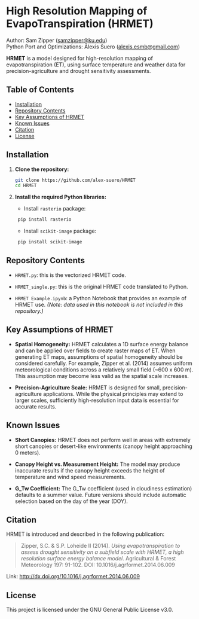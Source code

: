 # High Resolution Mapping of EvapoTranspiration (HRMET)
Author:  Sam Zipper (samzipper@ku.edu)\
Python Port and Optimizations: Alexis Suero (alexis.esmb@gmail.com)

**HRMET** is a model designed for high-resolution mapping 
of evapotranspiration (ET), using surface temperature and weather data 
for precision-agriculture and drought sensitivity assessments.


## Table of Contents
- [Installation](#installation)
- [Repository Contents](#repository-contents)
- [Key Assumptions of HRMET](#key-assumptions-of-hrmet)
- [Known Issues](#known-issues)
- [Citation](#citation)
- [License](#license)

## Installation

1. **Clone the repository:**

    ```sh
    git clone https://github.com/alex-suero/HRMET
    cd HRMET
    ```

2. **Install the required Python libraries:**

   - Install `rasterio` package:
   ```sh
    pip install rasterio
   ```

    - Install `scikit-image` package:
   ```sh
    pip install scikit-image
   ```

## Repository Contents
- `HRMET.py`: this is the vectorized HRMET code.

- `HRMET_single.py`: this is the original HRMET code translated to Python.

- `HRMET Example.ipynb`: a Python Notebook that provides an example of
HRMET use. *(Note: data used in this notebook is not included in this repository.)*

## Key Assumptions of HRMET
- **Spatial Homogeneity:** HRMET calculates a 1D surface energy balance
 and can be applied over fields to create raster maps of ET. When 
 generating ET maps, assumptions of spatial homogeneity should be 
 considered carefully. For example, Zipper et al. (2014) assumes uniform 
 meteorological conditions across a relatively small field (~600 x 600 m). 
 This assumption may become less valid as the spatial scale increases.

- **Precision-Agriculture Scale:** HRMET is designed for small, 
precision-agriculture applications. While the physical principles may 
extend to larger scales, sufficiently high-resolution input data is 
essential for accurate results.

## Known Issues
- **Short Canopies:** HRMET does not perform well in areas with extremely 
short canopies or desert-like environments (canopy height approaching 0 
meters).

- **Canopy Height vs. Measurement Height:** The model may produce 
inaccurate results if the canopy height exceeds the height of temperature 
and wind speed measurements.

- **G_Tw Coefficient:** The G_Tw coefficient (used in cloudiness 
estimation) defaults to a summer value. Future versions should include 
automatic selection based on the day of the year (DOY).

## Citation
HRMET is introduced and described in the following publication:

> Zipper, S.C. & S.P. Loheide II (2014). *Using evapotranspiration to
assess drought sensitivity on a subfield scale with HRMET, a high
resolution surface energy balance model*. Agricultural & Forest
Meteorology 197: 91-102. DOI: 10.1016/j.agrformet.2014.06.009

Link: http://dx.doi.org/10.1016/j.agrformet.2014.06.009

## License
This project is licensed under the GNU General Public License v3.0.
